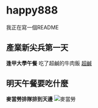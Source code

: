 # happy888
我正在寫一個README

## 產業新尖兵第一天
**逢甲大學午餐**
吃了超鹹的牛肉飯 [超鹹](https://www.facebook.com/ironbeatsteak/)

## 明天午餐要吃什麼
**麥當勞排隊排到天邊**
![麥當勞](https://cc.tvbs.com.tw/img/program/upload/2020/11/04/20201104155314-cdb87dcb.jpg)
